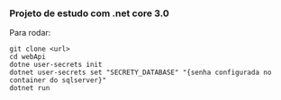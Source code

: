 <h3>Projeto de estudo com .net core 3.0</h3>

Para rodar:

    git clone <url>
    cd webApi
    dotne user-secrets init
    dotnet user-secrets set "SECRETY_DATABASE" "{senha configurada no container do sqlserver}"
    dotnet run